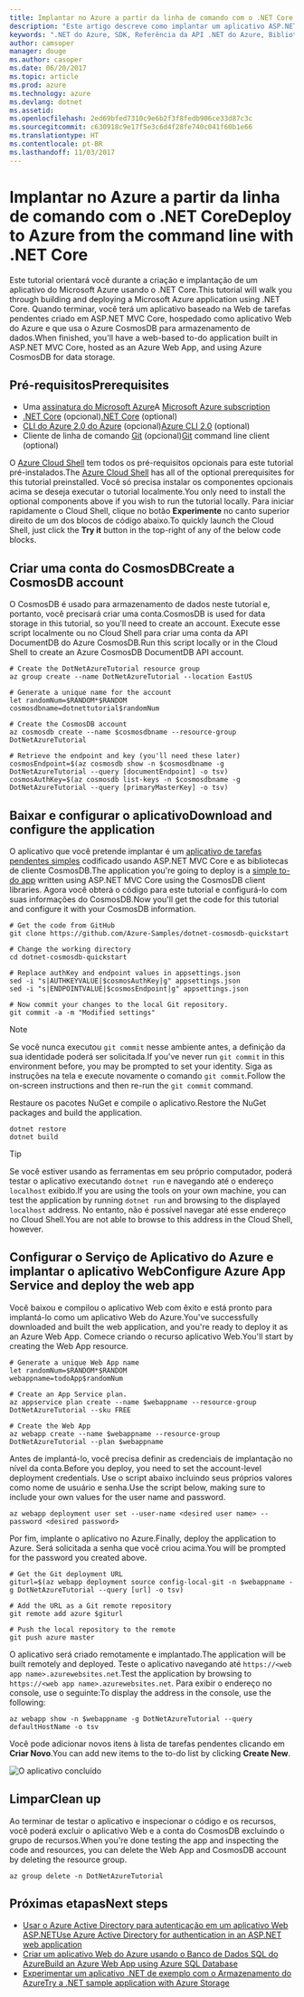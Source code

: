 ```yaml
---
title: Implantar no Azure a partir da linha de comando com o .NET Core
description: "Este artigo descreve como implantar um aplicativo ASP.NET Core a um Serviço de Aplicativo do Azure usando as ferramentas de linha de comando."
keywords: ".NET do Azure, SDK, Referência da API .NET do Azure, Biblioteca de classes .NET do Azure"
author: camsoper
manager: douge
ms.author: casoper
ms.date: 06/20/2017
ms.topic: article
ms.prod: azure
ms.technology: azure
ms.devlang: dotnet
ms.assetid: 
ms.openlocfilehash: 2ed69bfed7310c9e6b2f3f8fedb906ce33d87c3c
ms.sourcegitcommit: c630918c9e17f5e3c6d4f28fe740c041f60b1e66
ms.translationtype: HT
ms.contentlocale: pt-BR
ms.lasthandoff: 11/03/2017
---
```

# <a name="deploy-to-azure-from-the-command-line-with-net-core"></a><span data-ttu-id="a5bc0-104">Implantar no Azure a partir da linha de comando com o .NET Core</span><span class="sxs-lookup"><span data-stu-id="a5bc0-104">Deploy to Azure from the command line with .NET Core</span></span>

<span data-ttu-id="a5bc0-105">Este tutorial orientará você durante a criação e implantação de um aplicativo do Microsoft Azure usando o .NET Core.</span><span class="sxs-lookup"><span data-stu-id="a5bc0-105">This tutorial will walk you through building and deploying a Microsoft Azure application using .NET Core.</span></span>  <span data-ttu-id="a5bc0-106">Quando terminar, você terá um aplicativo baseado na Web de tarefas pendentes criado em ASP.NET MVC Core, hospedado como aplicativo Web do Azure e que usa o Azure CosmosDB para armazenamento de dados.</span><span class="sxs-lookup"><span data-stu-id="a5bc0-106">When finished, you'll have a web-based to-do application built in ASP.NET MVC Core, hosted as an Azure Web App, and using Azure CosmosDB for data storage.</span></span>

## <a name="prerequisites"></a><span data-ttu-id="a5bc0-107">Pré-requisitos</span><span class="sxs-lookup"><span data-stu-id="a5bc0-107">Prerequisites</span></span>

* <span data-ttu-id="a5bc0-108">Uma [assinatura do Microsoft Azure](https://azure.microsoft.com/free/)</span><span class="sxs-lookup"><span data-stu-id="a5bc0-108">A [Microsoft Azure subscription](https://azure.microsoft.com/free/)</span></span>
* <span data-ttu-id="a5bc0-109">[.NET Core](https://www.microsoft.com/net/download/core) (opcional)</span><span class="sxs-lookup"><span data-stu-id="a5bc0-109">[.NET Core](https://www.microsoft.com/net/download/core) (optional)</span></span>
* <span data-ttu-id="a5bc0-110">[CLI do Azure 2.0 do Azure](/cli/azure/install-az-cli2) (opcional)</span><span class="sxs-lookup"><span data-stu-id="a5bc0-110">[Azure CLI 2.0](/cli/azure/install-az-cli2) (optional)</span></span>
* <span data-ttu-id="a5bc0-111">Cliente de linha de comando [Git](https://www.git-scm.com/) (opcional)</span><span class="sxs-lookup"><span data-stu-id="a5bc0-111">[Git](https://www.git-scm.com/) command line client (optional)</span></span>

<span data-ttu-id="a5bc0-112">O [Azure Cloud Shell](/azure/cloud-shell/) tem todos os pré-requisitos opcionais para este tutorial pré-instalados.</span><span class="sxs-lookup"><span data-stu-id="a5bc0-112">The [Azure Cloud Shell](/azure/cloud-shell/) has all of the optional prerequisites for this tutorial preinstalled.</span></span>  <span data-ttu-id="a5bc0-113">Você só precisa instalar os componentes opcionais acima se deseja executar o tutorial localmente.</span><span class="sxs-lookup"><span data-stu-id="a5bc0-113">You only need to install the optional components above if you wish to run the tutorial locally.</span></span>  <span data-ttu-id="a5bc0-114">Para iniciar rapidamente o Cloud Shell, clique no botão **Experimente** no canto superior direito de um dos blocos de código abaixo.</span><span class="sxs-lookup"><span data-stu-id="a5bc0-114">To quickly launch the Cloud Shell, just click the **Try it** button in the top-right of any of the below code blocks.</span></span>

## <a name="create-a-cosmosdb-account"></a><span data-ttu-id="a5bc0-115">Criar uma conta do CosmosDB</span><span class="sxs-lookup"><span data-stu-id="a5bc0-115">Create a CosmosDB account</span></span>

<span data-ttu-id="a5bc0-116">O CosmosDB é usado para armazenamento de dados neste tutorial e, portanto, você precisará criar uma conta.</span><span class="sxs-lookup"><span data-stu-id="a5bc0-116">CosmosDB is used for data storage in this tutorial, so you'll need to create an account.</span></span>  <span data-ttu-id="a5bc0-117">Execute esse script localmente ou no Cloud Shell para criar uma conta da API DocumentDB do Azure CosmosDB.</span><span class="sxs-lookup"><span data-stu-id="a5bc0-117">Run this script locally or in the Cloud Shell to create an Azure CosmosDB DocumentDB API account.</span></span>

```azurecli-interactive
# Create the DotNetAzureTutorial resource group
az group create --name DotNetAzureTutorial --location EastUS

# Generate a unique name for the account
let randomNum=$RANDOM*$RANDOM
cosmosdbname=dotnettutorial$randomNum

# Create the CosmosDB account
az cosmosdb create --name $cosmosdbname --resource-group DotNetAzureTutorial

# Retrieve the endpoint and key (you'll need these later)
cosmosEndpoint=$(az cosmosdb show -n $cosmosdbname -g DotNetAzureTutorial --query [documentEndpoint] -o tsv)
cosmosAuthKey=$(az cosmosdb list-keys -n $cosmosdbname -g DotNetAzureTutorial --query [primaryMasterKey] -o tsv)

```

## <a name="download-and-configure-the-application"></a><span data-ttu-id="a5bc0-118">Baixar e configurar o aplicativo</span><span class="sxs-lookup"><span data-stu-id="a5bc0-118">Download and configure the application</span></span>

<span data-ttu-id="a5bc0-119">O aplicativo que você pretende implantar é um [aplicativo de tarefas pendentes simples](https://github.com/Azure-Samples/dotnet-cosmosdb-quickstart/) codificado usando ASP.NET MVC Core e as bibliotecas de cliente CosmosDB.</span><span class="sxs-lookup"><span data-stu-id="a5bc0-119">The application you're going to deploy is a [simple to-do app](https://github.com/Azure-Samples/dotnet-cosmosdb-quickstart/) written using ASP.NET MVC Core using the CosmosDB client libraries.</span></span>  <span data-ttu-id="a5bc0-120">Agora você obterá o código para este tutorial e configurá-lo com suas informações do CosmosDB.</span><span class="sxs-lookup"><span data-stu-id="a5bc0-120">Now you'll get the code for this tutorial and configure it with your CosmosDB information.</span></span>

```azurecli-interactive
# Get the code from GitHub
git clone https://github.com/Azure-Samples/dotnet-cosmosdb-quickstart

# Change the working directory
cd dotnet-cosmosdb-quickstart

# Replace authKey and endpoint values in appsettings.json
sed -i "s|AUTHKEYVALUE|$cosmosAuthKey|g" appsettings.json
sed -i "s|ENDPOINTVALUE|$cosmosEndpoint|g" appsettings.json

# Now commit your changes to the local Git repository.
git commit -a -m "Modified settings"

```

> [!NOTE]
> <span data-ttu-id="a5bc0-121">Se você nunca executou `git commit` nesse ambiente antes, a definição da sua identidade poderá ser solicitada.</span><span class="sxs-lookup"><span data-stu-id="a5bc0-121">If you've never run `git commit` in this environment before, you may be prompted to set your identity.</span></span> <span data-ttu-id="a5bc0-122">Siga as instruções na tela e execute novamente o comando `git commit`.</span><span class="sxs-lookup"><span data-stu-id="a5bc0-122">Follow the on-screen instructions and then re-run the `git commit` command.</span></span>

<span data-ttu-id="a5bc0-123">Restaure os pacotes NuGet e compile o aplicativo.</span><span class="sxs-lookup"><span data-stu-id="a5bc0-123">Restore the NuGet packages and build the application.</span></span>

```azurecli-interactive
dotnet restore
dotnet build
```

> [!TIP]
> <span data-ttu-id="a5bc0-124">Se você estiver usando as ferramentas em seu próprio computador, poderá testar o aplicativo executando `dotnet run` e navegando até o endereço `localhost` exibido.</span><span class="sxs-lookup"><span data-stu-id="a5bc0-124">If you are using the tools on your own machine, you can test the application by running `dotnet run` and browsing to the displayed `localhost` address.</span></span>  <span data-ttu-id="a5bc0-125">No entanto, não é possível navegar até esse endereço no Cloud Shell.</span><span class="sxs-lookup"><span data-stu-id="a5bc0-125">You are not able to browse to this address in the Cloud Shell, however.</span></span>  

## <a name="configure-azure-app-service-and-deploy-the-web-app"></a><span data-ttu-id="a5bc0-126">Configurar o Serviço de Aplicativo do Azure e implantar o aplicativo Web</span><span class="sxs-lookup"><span data-stu-id="a5bc0-126">Configure Azure App Service and deploy the web app</span></span>

<span data-ttu-id="a5bc0-127">Você baixou e compilou o aplicativo Web com êxito e está pronto para implantá-lo como um aplicativo Web do Azure.</span><span class="sxs-lookup"><span data-stu-id="a5bc0-127">You've successfully downloaded and built the web application, and you're ready to deploy it as an Azure Web App.</span></span>  <span data-ttu-id="a5bc0-128">Comece criando o recurso aplicativo Web.</span><span class="sxs-lookup"><span data-stu-id="a5bc0-128">You'll start by creating the Web App resource.</span></span>

```azurecli-interactive
# Generate a unique Web App name
let randomNum=$RANDOM*$RANDOM
webappname=todoApp$randomNum

# Create an App Service plan.
az appservice plan create --name $webappname --resource-group DotNetAzureTutorial --sku FREE

# Create the Web App
az webapp create --name $webappname --resource-group DotNetAzureTutorial --plan $webappname

```

<span data-ttu-id="a5bc0-129">Antes de implantá-lo, você precisa definir as credenciais de implantação no nível da conta.</span><span class="sxs-lookup"><span data-stu-id="a5bc0-129">Before you deploy, you need to set the account-level deployment credentials.</span></span>  <span data-ttu-id="a5bc0-130">Use o script abaixo incluindo seus próprios valores como nome de usuário e senha.</span><span class="sxs-lookup"><span data-stu-id="a5bc0-130">Use the script below, making sure to include your own values for the user name and password.</span></span>

```azurecli-interactive
az webapp deployment user set --user-name <desired user name> --password <desired password>
```

<span data-ttu-id="a5bc0-131">Por fim, implante o aplicativo no Azure.</span><span class="sxs-lookup"><span data-stu-id="a5bc0-131">Finally, deploy the application to Azure.</span></span>  <span data-ttu-id="a5bc0-132">Será solicitada a senha que você criou acima.</span><span class="sxs-lookup"><span data-stu-id="a5bc0-132">You will be prompted for the password you created above.</span></span>

```azurecli-interactive
# Get the Git deployment URL
giturl=$(az webapp deployment source config-local-git -n $webappname -g DotNetAzureTutorial --query [url] -o tsv)

# Add the URL as a Git remote repository
git remote add azure $giturl

# Push the local repository to the remote
git push azure master
```

<span data-ttu-id="a5bc0-133">O aplicativo será criado remotamente e implantado.</span><span class="sxs-lookup"><span data-stu-id="a5bc0-133">The application will be built remotely and deployed.</span></span>  <span data-ttu-id="a5bc0-134">Teste o aplicativo navegando até `https://<web app name>.azurewebsites.net`.</span><span class="sxs-lookup"><span data-stu-id="a5bc0-134">Test the application by browsing to `https://<web app name>.azurewebsites.net`.</span></span>  <span data-ttu-id="a5bc0-135">Para exibir o endereço no console, use o seguinte:</span><span class="sxs-lookup"><span data-stu-id="a5bc0-135">To display the address in the console, use the following:</span></span>

```azurecli-interactive
az webapp show -n $webappname -g DotNetAzureTutorial --query defaultHostName -o tsv
```

<span data-ttu-id="a5bc0-136">Você pode adicionar novos itens à lista de tarefas pendentes clicando em **Criar Novo**.</span><span class="sxs-lookup"><span data-stu-id="a5bc0-136">You can add new items to the to-do list by clicking **Create New**.</span></span>

![O aplicativo concluído](./media/dotnet-quickstart/todo.png)

## <a name="clean-up"></a><span data-ttu-id="a5bc0-138">Limpar</span><span class="sxs-lookup"><span data-stu-id="a5bc0-138">Clean up</span></span>

<span data-ttu-id="a5bc0-139">Ao terminar de testar o aplicativo e inspecionar o código e os recursos, você poderá excluir o aplicativo Web e a conta do CosmosDB excluindo o grupo de recursos.</span><span class="sxs-lookup"><span data-stu-id="a5bc0-139">When you're done testing the app and inspecting the code and resources, you can delete the Web App and CosmosDB account by deleting the resource group.</span></span>

```azurecli-interactive
az group delete -n DotNetAzureTutorial
```

## <a name="next-steps"></a><span data-ttu-id="a5bc0-140">Próximas etapas</span><span class="sxs-lookup"><span data-stu-id="a5bc0-140">Next steps</span></span>

* [<span data-ttu-id="a5bc0-141">Usar o Azure Active Directory para autenticação em um aplicativo Web ASP.NET</span><span class="sxs-lookup"><span data-stu-id="a5bc0-141">Use Azure Active Directory for authentication in an ASP.NET web application</span></span>](/azure/active-directory/develop/active-directory-devquickstarts-webapp-dotnet)
* [<span data-ttu-id="a5bc0-142">Criar um aplicativo Web do Azure usando o Banco de Dados SQL do Azure</span><span class="sxs-lookup"><span data-stu-id="a5bc0-142">Build an Azure Web App using Azure SQL Database</span></span>](/azure/app-service-web/web-sites-dotnet-get-started)
* [<span data-ttu-id="a5bc0-143">Experimentar um aplicativo .NET de exemplo com o Armazenamento do Azure</span><span class="sxs-lookup"><span data-stu-id="a5bc0-143">Try a .NET sample application with Azure Storage</span></span>](/azure/storage/storage-samples-dotnet)


